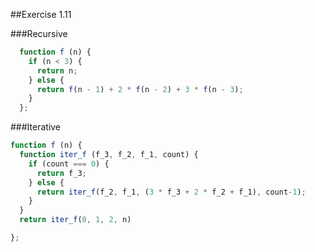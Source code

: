 ##Exercise 1.11

###Recursive
```javascript
  function f (n) {
    if (n < 3) {
      return n;
    } else {
      return f(n - 1) + 2 * f(n - 2) + 3 * f(n - 3);
    }
  };
```

###Iterative
```javascript
function f (n) {
  function iter_f (f_3, f_2, f_1, count) {
    if (count === 0) {
      return f_3;
    } else {
      return iter_f(f_2, f_1, (3 * f_3 + 2 * f_2 + f_1), count-1);
    }
  }
  return iter_f(0, 1, 2, n)

};
```
